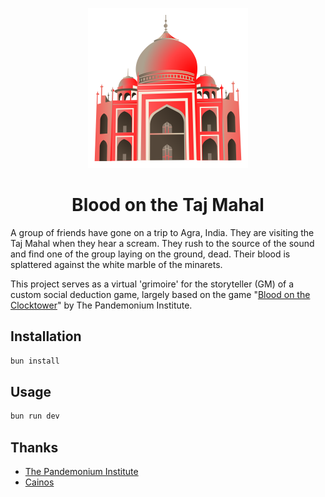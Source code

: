 <p align="center">
    <img src='./public/logo.svg' width=256 />
    <h1 align="center">Blood on the Taj Mahal</h1>
</p>

A group of friends have gone on a trip to Agra, India. They are visiting the Taj Mahal when they hear a scream. They rush to the source of the sound and find one of the group laying on the ground, dead. Their blood is splattered against the white marble of the minarets.

This project serves as a virtual 'grimoire' for the storyteller (GM) of a custom social deduction game, largely based on the game "[Blood on the Clocktower](https://bloodontheclocktower.com/)" by The Pandemonium Institute.

## Installation
```bash
bun install
```

## Usage
```bash
bun run dev
```

## Thanks
- [The Pandemonium Institute](https://bloodontheclocktower.com/)
- [Cainos](https://cainos.itch.io/pixel-art-icon-pack-rpg)
